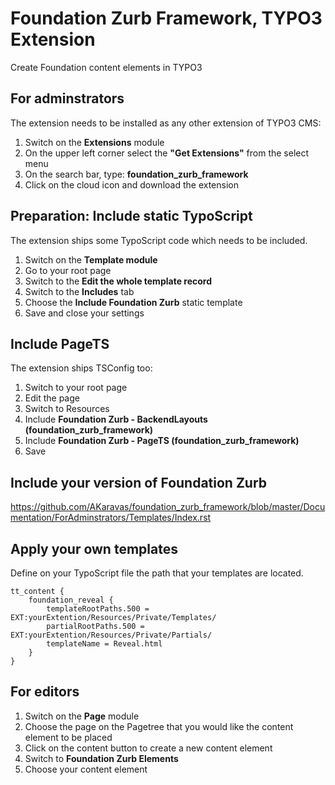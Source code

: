 # Foundation Zurb Framework, TYPO3 Extension

Create Foundation content elements in TYPO3

For adminstrators
------------------
The extension needs to be installed as any other extension of TYPO3 CMS:

1. Switch on the **Extensions** module
2. On the upper left corner select the **"Get Extensions"** from the select menu
3. On the search bar, type: **foundation_zurb_framework**
4. Click on the cloud icon and download the extension

Preparation: Include static TypoScript
----------------------

The extension ships some TypoScript code which needs to be included.

1. Switch on the **Template module**
2. Go to your root page
3. Switch to the **Edit the whole template record**
4. Switch to the **Includes** tab
5. Choose the **Include Foundation Zurb** static template
6. Save and close your settings

Include PageTS
----------------------

The extension ships TSConfig too:

1. Switch to your root page
2. Edit the page
3. Switch to Resources
4. Include **Foundation Zurb - BackendLayouts (foundation_zurb_framework)**
5. Include **Foundation Zurb - PageTS (foundation_zurb_framework)**
6. Save

Include your version of Foundation Zurb
----------------------

https://github.com/AKaravas/foundation_zurb_framework/blob/master/Documentation/ForAdminstrators/Templates/Index.rst

Apply your own templates
----------------------

Define on your TypoScript file the path that your templates are located.

   	tt_content {
      	foundation_reveal {
			templateRootPaths.500 = EXT:yourExtention/Resources/Private/Templates/
			partialRootPaths.500 = EXT:yourExtention/Resources/Private/Partials/
			templateName = Reveal.html
		}
   	}

For editors
------------------

1. Switch on the **Page** module
2. Choose the page on the Pagetree that you would like the content element to be placed
3. Click on the content button to create a new content element
4. Switch to **Foundation Zurb Elements**
5. Choose your content element